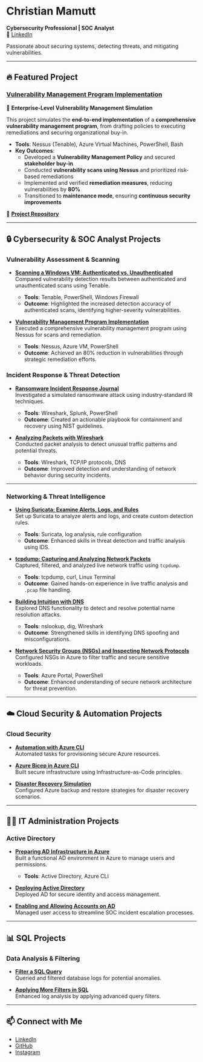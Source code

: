 # Christian Mamutt  
**Cybersecurity Professional | SOC Analyst**  
🔗 [LinkedIn](https://linkedin.com/in/Christianmamutt)  

Passionate about securing systems, detecting threats, and mitigating vulnerabilities.  

---

## 🔥 Featured Project  

### **[Vulnerability Management Program Implementation](https://github.com/Mamutt7/Vulnerability-Management)**  
🚀 **Enterprise-Level Vulnerability Management Simulation**  

This project simulates the **end-to-end implementation** of a **comprehensive vulnerability management program**, from drafting policies to executing remediations and securing organizational buy-in.  

- **Tools**: Nessus (Tenable), Azure Virtual Machines, PowerShell, Bash  
- **Key Outcomes**:  
  - Developed a **Vulnerability Management Policy** and secured **stakeholder buy-in**  
  - Conducted **vulnerability scans using Nessus** and prioritized risk-based remediations  
  - Implemented and verified **remediation measures**, reducing vulnerabilities by **80%**  
  - Transitioned to **maintenance mode**, ensuring **continuous security improvements**  

🔗 **[Project Repository](https://github.com/Mamutt7/Vulnerability-Management)**  

---

## 🔒 Cybersecurity & SOC Analyst Projects  

### Vulnerability Assessment & Scanning  
- **[Scanning a Windows VM: Authenticated vs. Unauthenticated](https://github.com/Mamutt7/Scanning-a-Windows-VM-Authenticated-vs.-Unauthenticated)**  
  Compared vulnerability detection results between authenticated and unauthenticated scans using Tenable.  
  - **Tools**: Tenable, PowerShell, Windows Firewall  
  - **Outcome**: Highlighted the increased detection accuracy of authenticated scans, identifying higher-severity vulnerabilities.  

- **[Vulnerability Management Program Implementation](https://github.com/Mamutt7/Vulnerability-Management)**  
  Executed a comprehensive vulnerability management program using Nessus for scans and remediation.  
  - **Tools**: Nessus, Azure VM, PowerShell  
  - **Outcome**: Achieved an 80% reduction in vulnerabilities through strategic remediation efforts.  

### Incident Response & Threat Detection  
- **[Ransomware Incident Response Journal](https://github.com/Mamutt7/Ransomware-Incident-Response-Journal)**  
  Investigated a simulated ransomware attack using industry-standard IR techniques.  
  - **Tools**: Wireshark, Splunk, PowerShell  
  - **Outcome**: Created an actionable playbook for containment and recovery using NIST guidelines.  

- **[Analyzing Packets with Wireshark](https://github.com/Mamutt7/Analyzing-Packets-with-Wireshark/blob/main/README.md)**  
  Conducted packet analysis to detect unusual traffic patterns and potential threats.  
  - **Tools**: Wireshark, TCP/IP protocols, DNS  
  - **Outcome**: Improved detection and understanding of network behavior during security incidents.  

---

### Networking & Threat Intelligence  
- **[Using Suricata: Examine Alerts, Logs, and Rules](https://github.com/Mamutt7/using-Suricata-Examine-alerts-logs-and-rules/blob/main/README.md)**  
  Set up Suricata to analyze alerts and logs, and create custom detection rules.  
  - **Tools**: Suricata, log analysis, rule configuration  
  - **Outcome**: Enhanced skills in threat detection and traffic analysis using IDS.  

- **[tcpdump: Capturing and Analyzing Network Packets](https://github.com/Mamutt7/tcpdump-Capturing-a-packet)**  
  Captured, filtered, and analyzed live network traffic using `tcpdump`.  
  - **Tools**: tcpdump, curl, Linux Terminal  
  - **Outcome**: Gained hands-on experience in live traffic analysis and `.pcap` file handling.  

- **[Building Intuition with DNS](https://github.com/Mamutt7/Lab-6-Building-intuition-for-DNS)**  
  Explored DNS functionality to detect and resolve potential name resolution attacks.  
  - **Tools**: nslookup, dig, Wireshark  
  - **Outcome**: Strengthened skills in identifying DNS spoofing and misconfigurations.  

- **[Network Security Groups (NSGs) and Inspecting Network Protocols](https://github.com/Mamutt7/Lab-2-Azure-Networking-with-VMs)**  
  Configured NSGs in Azure to filter traffic and secure sensitive workloads.  
  - **Tools**: Azure Portal, PowerShell  
  - **Outcome**: Enhanced understanding of secure network architecture for threat prevention.  

---

## ☁️ Cloud Security & Automation Projects  

### Cloud Security  
- **[Automation with Azure CLI](https://github.com/Mamutt7/Automation-with-Azure-CLI)**  
  Automated tasks for provisioning secure Azure resources.  

- **[Azure Bicep in Azure CLI](https://github.com/Mamutt7/Azure-Bicep-Beginner-Project)**  
  Built secure infrastructure using Infrastructure-as-Code principles.  

- **[Disaster Recovery Simulation](https://github.com/Mamutt7/Azure-VM-Backup-and-Restore-for-Disaster-Recovery)**  
  Configured Azure backup and restore strategies for disaster recovery scenarios.  

---

## 👨‍💻 IT Administration Projects  

### Active Directory  
- **[Preparing AD Infrastructure in Azure](https://github.com/Mamutt7/Lab-5.1-Preparing-AD-Infrastructure-in-Azure)**  
  Built a functional AD environment in Azure to manage users and permissions.  
  - **Tools**: Active Directory, Azure CLI  

- **[Deploying Active Directory](https://github.com/Mamutt7/Lab-5.2-Deploying-Active-Directory)**  
  Deployed AD for secure identity and access management.  

- **[Enabling and Allowing Accounts on AD](https://github.com/Mamutt7/Lab-5.3-Enabling-and-Unlocking-Accounts)**  
  Managed user access to streamline SOC incident escalation processes.  

---

## 📊 SQL Projects  

### Data Analysis & Filtering  
- **[Filter a SQL Query](https://github.com/Mamutt7/Filter-a-SQL-Query/blob/main/README.md)**  
  Queried and filtered database logs for potential anomalies.  

- **[Applying More Filters in SQL](https://github.com/Mamutt7/Apply-more-filters-in-SQL/blob/main/README.md)**  
  Enhanced log analysis by applying advanced query filters.  

---

## 📫 Connect with Me  
- [LinkedIn](https://linkedin.com/in/Christianmamutt)  
- [GitHub](https://github.com/Mamutt7)  
- [Instagram](https://www.instagram.com/mamutt7)  

